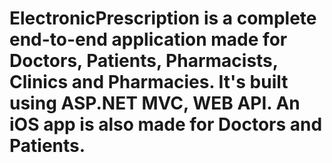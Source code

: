 # ElectronicPrescription is a complete end-to-end application made for Doctors, Patients, Pharmacists, Clinics and Pharmacies. It's built using ASP.NET MVC, WEB API. An iOS app is also made for Doctors and Patients.
